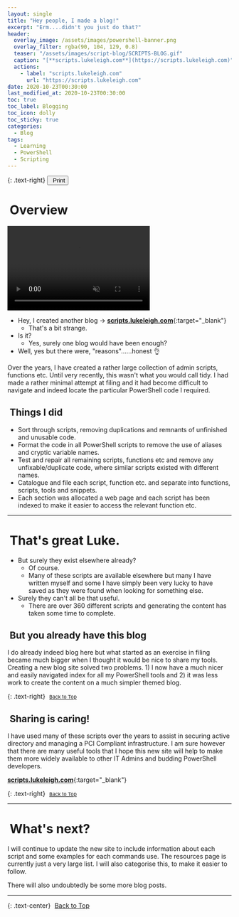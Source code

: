 ```yaml
---
layout: single
title: "Hey people, I made a blog!"
excerpt: "Erm....didn't you just do that?"
header:
  overlay_image: /assets/images/powershell-banner.png
  overlay_filter: rgba(90, 104, 129, 0.8)
  teaser: "/assets/images/script-blog/SCRIPTS-BLOG.gif"
  caption: "[**scripts.lukeleigh.com**](https://scripts.lukeleigh.com)"
  actions:
    - label: "scripts.lukeleigh.com"
      url: "https://scripts.lukeleigh.com"
date: 2020-10-23T00:30:00
last_modified_at: 2020-10-23T00:30:00
toc: true
toc_label: Blogging
toc_icon: dolly
toc_sticky: true
categories:
  - Blog
tags:
  - Learning
  - PowerShell
  - Scripting
---
```


<script src="https://formspree.io/js/formbutton-v1.0.0.min.js" defer></script>
<script>
  window.formbutton=window.formbutton||function(){(formbutton.q=formbutton.q||[]).push(arguments)};
/* customize formbutton here*/
  formbutton("create", {
    action: "https://formspree.io/xvowjgjd",
    buttonImg: "<i class='fas fa-envelope' style='font-size:20px'/>",
    theme: "minimal",
    title: "Contact Me!",
    fields: [
      {
        type: "email",
        label: "Email:",
        name: "email",
        required: true,
        placeholder: "your@email.com"
      },
      {
        type: "textarea",
        label: "Message:",
        name: "message",
        required: true,
        placeholder: "What's on your mind?",
      },
      { type: "submit" }
    ],
    styles: {
      fontFamily: "Roboto",
      fontSize: "1em",
      title: {
        background: "#999999",
      },
      button: {
        background: "#999999",
      }
    },
    initiallyVisible: false
  });
</script>

{: .text-right}
<span style="font-size:11px;"><button onclick="window.print()"><i class="fas fa-print" aria-hidden="true" style="color: black; margin-right:5px;"></i>Print</button></span>

# <i class="fas fa-box-open" aria-hidden="true" style="color: white; margin-right:5px;"></i> Overview

<video width="320" height="190" controls autoplay loop muted>
    <source src="/assets/video/scripts-blog-intro.mp4" type="video/mp4">
    Your browser does not support the video tag.
</video>

- Hey, I created another blog -> [**scripts.lukeleigh.com**](https://scripts.lukeleigh.com){:target="_blank"}
  - That's a bit strange.
- Is it?
  - Yes, surely one blog would have been enough?
- Well, yes but there were, "reasons"......honest 👌

Over the years, I have created a rather large collection of admin scripts, functions etc. Until very recently, this wasn't what you would call tidy. I had made a rather minimal attempt at filing and it had become difficult to navigate and indeed locate the particular PowerShell code I required.

## <i class="fas fa-box" aria-hidden="true" style="color: white; margin-right:5px;"></i> Things I did

- Sort through scripts, removing duplications and remnants of unfinished and unusable code.
- Format the code in all PowerShell scripts to remove the use of aliases and cryptic variable names.
- Test and repair all remaining scripts, functions etc and remove any unfixable/duplicate code, where similar scripts existed with different names.
- Catalogue and file each script, function etc. and separate into functions, scripts, tools and snippets.
- Each section was allocated a web page and each script has been indexed to make it easier to access the relevant function etc.

---

# <i class="fas fa-people-carry" aria-hidden="true" style="color: white; margin-right:5px;"></i> That's great Luke.

- But surely they exist elsewhere already?
  - Of course.
  - Many of these scripts are available elsewhere but many I have written myself and some I have simply been very lucky to have saved as they were found when looking for something else.
- Surely they can't all be that useful.
  - There are over 360 different scripts and generating the content has taken some time to complete.

## <i class="fas fa-truck-loading" aria-hidden="true" style="color: white; margin-right:5px;"></i> But you already have this blog

I do already indeed blog here but what started as an exercise in filing became much bigger when I thought it would be nice to share my tools. Creating a new blog site solved two problems. 1) I now have a much nicer and easily navigated index for all my PowerShell tools and 2) it was less work to create the content on a much simpler themed blog.

{: .text-right}
<span style="font-size:11px;"><a href="#"><i class="fas fa-caret-up" aria-hidden="true" style="color: white; margin-right:5px;"></i>Back to Top</a></span>

## <i class="fas fa-boxes" aria-hidden="true" style="color: white; margin-right:5px;"></i> Sharing is caring!

I have used many of these scripts over the years to assist in securing active directory and managing a PCI Compliant infrastructure. I am sure however that there are many useful tools that I hope this new site will help to make them more widely available to other IT Admins and budding PowerShell developers.

  [**scripts.lukeleigh.com**](https://scripts.lukeleigh.com){:target="_blank"}

{: .text-right}
<span style="font-size:11px;"><a href="#"><i class="fas fa-caret-up" aria-hidden="true" style="color: white; margin-right:5px;"></i>Back to Top</a></span>

---

# <i class="fas fa-pallet" aria-hidden="true" style="color: white; margin-right:5px;"></i> What's next?

I will continue to update the new site to include information about each script and some examples for each commands use.
The resources page is currently just a very large list. I will also categorise this, to make it easier to follow.

There will also undoubtedly be some more blog posts.

---

{: .text-center}
<a href="#" class="btn btn--info btn--small"><i class="fas fa-caret-up" aria-hidden="true" style="color: white; margin-right:5px;"></i>Back to Top</a>
